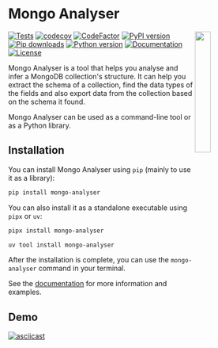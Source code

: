 # Mongo Analyser

<img src="assets/logo-v1.png" align="right" width="25%"/>

[![Tests](https://github.com/habedi/mongo-analyser/actions/workflows/tests.yml/badge.svg)](https://github.com/habedi/mongo-analyser/actions/workflows/tests.yml)
[![codecov](https://codecov.io/gh/habedi/mongo-analyser/graph/badge.svg?token=HOTAZKP3V7)](https://codecov.io/gh/habedi/mongo-analyser)
[![CodeFactor](https://www.codefactor.io/repository/github/habedi/mongo-analyser/badge)](https://www.codefactor.io/repository/github/habedi/mongo-analyser)
[![PyPI version](https://badge.fury.io/py/mongo-analyser.svg)](https://badge.fury.io/py/mongo-analyser)
[![Pip downloads](https://img.shields.io/pypi/dm/mongo-analyser.svg)](https://pypi.org/project/mongo-analyser)
[![Python version](https://img.shields.io/badge/Python-%3E=3.9-blue)](https://github.com/habedi/mongo-analyser)
[![Documentation](https://img.shields.io/badge/docs-latest-blue)](https://github.com/habedi/mongo-analyser/blob/main/docs/index.md)
[![License](https://img.shields.io/badge/license-MIT-blue)](https://github.com/habedi/mongo-analyser/blob/main/LICENSE)

Mongo Analyser is a tool that helps you analyse and infer a MongoDB collection's structure. It can help you extract the
schema of a collection, find the data types of the fields and also export data from the collection based on the
schema it found.

Mongo Analyser can be used as a command-line tool or as a Python library.

## Installation

You can install Mongo Analyser using `pip` (mainly to use it as a library):

```bash
pip install mongo-analyser
```

You can also install it as a standalone executable using `pipx` or `uv`:

```bash
pipx install mongo-analyser
```

```bash
uv tool install mongo-analyser
```

After the installation is complete, you can use the `mongo-analyser` command in your terminal.

See the [documentation](https://github.com/habedi/mongo-analyser/blob/main/docs/index.md) for more information and
examples.

## Demo

[![asciicast](https://asciinema.org/a/682346.svg)](https://asciinema.org/a/682346)
